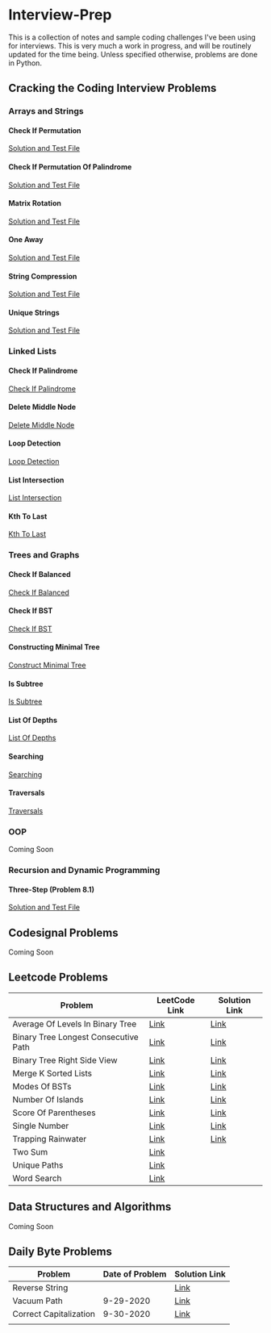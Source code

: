 
# Interview-Prep

This is a collection of notes and sample coding challenges I've been using for interviews. This is very much a work in progress, and will be routinely updated for the time being. Unless specified otherwise, problems are done in Python.

## Cracking the Coding Interview Problems
### Arrays and Strings
#### Check If Permutation
[Solution and Test File](https://github.com/piresjo/Interview-Prep-Guide/tree/master/Cracking%20The%20Coding%20Interview/Python/String%20Manipulation/Check%20If%20Permutation)
#### Check If Permutation Of Palindrome
[Solution and Test File](https://github.com/piresjo/Interview-Prep-Guide/tree/master/Cracking%20The%20Coding%20Interview/Python/String%20Manipulation/Check%20If%20Permutation%20Of%20Palindrome)
#### Matrix Rotation
[Solution and Test File](https://github.com/piresjo/Interview-Prep-Guide/tree/master/Cracking%20The%20Coding%20Interview/Python/String%20Manipulation/Matrix%20Rotation)
#### One Away
[Solution and Test File](https://github.com/piresjo/Interview-Prep-Guide/tree/master/Cracking%20The%20Coding%20Interview/Python/String%20Manipulation/One%20Away)
#### String Compression
[Solution and Test File](https://github.com/piresjo/Interview-Prep-Guide/tree/master/Cracking%20The%20Coding%20Interview/Python/String%20Manipulation/String%20Compression)
#### Unique Strings
[Solution and Test File](https://github.com/piresjo/Interview-Prep-Guide/tree/master/Cracking%20The%20Coding%20Interview/Python/String%20Manipulation/Unique%20Strings)
### Linked Lists
#### Check If Palindrome
[Check If Palindrome](https://github.com/piresjo/Interview-Prep-Guide/tree/master/Cracking%20The%20Coding%20Interview/Python/Linked%20Lists/Check%20If%20Palindrome)
#### Delete Middle Node
[Delete Middle Node](https://github.com/piresjo/Interview-Prep-Guide/tree/master/Cracking%20The%20Coding%20Interview/Python/Linked%20Lists/Delete%20Middle%20Node)
#### Loop Detection
[Loop Detection](https://github.com/piresjo/Interview-Prep-Guide/tree/master/Cracking%20The%20Coding%20Interview/Python/Linked%20Lists/Loop%20Detection)
#### List Intersection
[List Intersection](https://github.com/piresjo/Interview-Prep-Guide/tree/master/Cracking%20The%20Coding%20Interview/Python/Linked%20Lists/List%20Intersection)
#### Kth To Last
[Kth To Last](https://github.com/piresjo/Interview-Prep-Guide/tree/master/Cracking%20The%20Coding%20Interview/Python/Linked%20Lists/Kth%20To%20Last)
### Trees and Graphs
#### Check If Balanced
[Check If Balanced](https://github.com/piresjo/Interview-Prep-Guide/tree/master/Cracking%20The%20Coding%20Interview/Python/Graphs%20and%20Trees/Check%20If%20Balanced)
#### Check If BST
[Check If BST](https://github.com/piresjo/Interview-Prep-Guide/tree/master/Cracking%20The%20Coding%20Interview/Python/Graphs%20and%20Trees/Check%20If%20BST)
#### Constructing Minimal Tree
[Construct Minimal Tree](https://github.com/piresjo/Interview-Prep-Guide/tree/master/Cracking%20The%20Coding%20Interview/Python/Graphs%20and%20Trees/Construct%20Minimal%20Tree)
#### Is Subtree
[Is Subtree](https://github.com/piresjo/Interview-Prep-Guide/tree/master/Cracking%20The%20Coding%20Interview/Python/Graphs%20and%20Trees/Is%20Subtree)
#### List Of Depths
[List Of Depths](https://github.com/piresjo/Interview-Prep-Guide/tree/master/Cracking%20The%20Coding%20Interview/Python/Graphs%20and%20Trees/List%20of%20Depths)
#### Searching
[Searching](https://github.com/piresjo/Interview-Prep-Guide/tree/master/Cracking%20The%20Coding%20Interview/Python/Graphs%20and%20Trees/Searching)
#### Traversals
[Traversals](https://github.com/piresjo/Interview-Prep-Guide/tree/master/Cracking%20The%20Coding%20Interview/Python/Graphs%20and%20Trees/Traversals)
### OOP
Coming Soon
### Recursion and Dynamic Programming
#### Three-Step (Problem 8.1)
[Solution and Test File](https://github.com/piresjo/Interview-Prep-Guide/tree/master/Cracking%20The%20Coding%20Interview/Python/Recursion%20and%20DP/Three%20Step)
## Codesignal Problems
Coming Soon
## Leetcode Problems
| Problem                              | LeetCode Link                                                                   | Solution Link |
|--------------------------------------|---------------------------------------------------------------------------------|---------------|
| Average Of Levels In Binary Tree     | [Link](https://leetcode.com/problems/average-of-levels-in-binary-tree/)         | [Link](https://github.com/piresjo/Interview-Prep-Guide/tree/master/LeetCode/Python/Average%20Of%20Levels%20In%20Binary%20Tree)              |
| Binary Tree Longest Consecutive Path | [Link](https://leetcode.com/problems/binary-tree-longest-consecutive-sequence/) | [Link](https://github.com/piresjo/Interview-Prep-Guide/tree/master/LeetCode/Python/Binary%20Tree%20Longest%20Consecutive)              |
| Binary Tree Right Side View          | [Link](https://leetcode.com/problems/binary-tree-right-side-view/)              | [Link](https://github.com/piresjo/Interview-Prep-Guide/tree/master/LeetCode/Python/Binary%20Tree%20Right%20Side%20View)              |
| Merge K Sorted Lists                 | [Link](https://leetcode.com/problems/merge-k-sorted-lists/)                     | [Link](https://github.com/piresjo/Interview-Prep-Guide/tree/master/LeetCode/Python/Merge%20K%20Sorted%20Lists)              |
| Modes Of BSTs                        | [Link](https://leetcode.com/problems/find-mode-in-binary-search-tree/)          | [Link](https://github.com/piresjo/Interview-Prep-Guide/tree/master/LeetCode/Python/Modes%20Of%20BST)              |
| Number Of Islands                    | [Link](https://leetcode.com/problems/number-of-islands/)                        | [Link](https://github.com/piresjo/Interview-Prep-Guide/tree/master/LeetCode/Python/Number%20Of%20Islands)              |
| Score Of Parentheses                 | [Link](https://leetcode.com/problems/score-of-parentheses)                      | [Link](https://github.com/piresjo/Interview-Prep-Guide/tree/master/LeetCode/Python/Score%20of%20Parentheses)               |
| Single Number                        | [Link](https://leetcode.com/problems/single-number)                                                                                | [Link](https://github.com/piresjo/Interview-Prep-Guide/tree/master/LeetCode/Python/Single%20Number)              |
| Trapping Rainwater                   | [Link](https://leetcode.com/problems/trapping-rain-water/)                                                                                | [Link](https://github.com/piresjo/Interview-Prep-Guide/tree/master/LeetCode/Python/Trapping%20Rainwater)              |
| Two Sum                              | [Link](https://leetcode.com/problems/two-sum/)                                                                                |               |
| Unique Paths                         | [Link](https://leetcode.com/problems/unique-paths/)                                                                                |               |
| Word Search                          | [Link](https://leetcode.com/problems/word-search/)                                                                                |               |
## Data Structures and Algorithms
Coming Soon
## Daily Byte Problems
| Problem                | Date of Problem | Solution Link                                                                                                    |
|------------------------|-----------------|------------------------------------------------------------------------------------------------------------------|
| Reverse String         |                 | [Link](https://github.com/piresjo/Interview-Prep-Guide/tree/master/Daily%20Byte/Python/Reverse%20String)         |
| Vacuum Path            | 9-29-2020       | [Link](https://github.com/piresjo/Interview-Prep-Guide/tree/master/Daily%20Byte/Python/Vacuum%20Path)            |
| Correct Capitalization | 9-30-2020       | [Link](https://github.com/piresjo/Interview-Prep-Guide/tree/master/Daily%20Byte/Python/Correct%20Capitalization) |
|                        |                 |                                                                                                                  |
